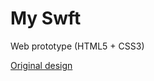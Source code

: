 # My Swft

Web prototype (HTML5 + CSS3)

[Original design](https://www.dropbox.com/sh/sb7zlgojshspvqk/AAAAJCVVJzVwVo4F58nay0pFa?dl=0)
